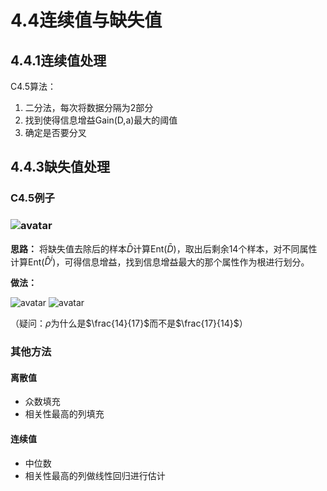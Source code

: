 # 4.4连续值与缺失值

## 4.4.1连续值处理
C4.5算法：
1. 二分法，每次将数据分隔为2部分
2. 找到使得信息增益Gain(D,a)最大的阈值
3. 确定是否要分叉


## 4.4.3缺失值处理

### C4.5例子

### ![avatar](\C4.5例子.png)

**思路：** 将缺失值去除后的样本$\bar{D}$计算Ent($\bar{D}$)，取出后剩余14个样本，对不同属性计算Ent($\hat{D}^i$)，可得信息增益，找到信息增益最大的那个属性作为根进行划分。

**做法：**

![avatar](\缺失值处理1.png)
![avatar](\缺失值处理2.png)

（疑问：$\rho$为什么是$\frac{14}{17}$而不是$\frac{17}{14}$）

### 其他方法
#### 离散值
* 众数填充
* 相关性最高的列填充

#### 连续值
* 中位数
* 相关性最高的列做线性回归进行估计